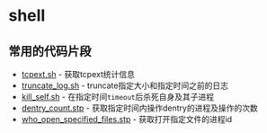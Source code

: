 # shell

## 常用的代码片段
* [tcpext.sh](./tcpext.sh) - 获取tcpext统计信息
* [truncate_log.sh](./truncate_log.sh) - truncate指定大小和指定时间之前的日志
* [kill_self.sh](./kill_self.sh) - 在指定时间`timeout`后杀死自身及其子进程
* [dentry_count.stp](./dentry_count.stp) - 获取指定时间内操作dentry的进程及操作的次数
* [who_open_specified_files.stp](./who_open_specified_files.stp) - 获取打开指定文件的进程id
